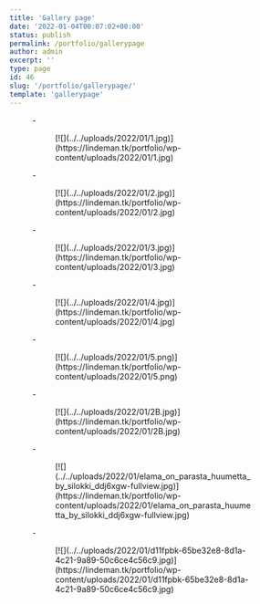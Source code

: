 ```yaml
---
title: 'Gallery page'
date: '2022-01-04T00:07:02+00:00'
status: publish
permalink: /portfolio/gallerypage
author: admin
excerpt: ''
type: page
id: 46
slug: '/portfolio/gallerypage/'
template: 'gallerypage'
---
```

<figure class="wp-block-gallery columns-4 is-cropped">- <figure>[![](../../uploads/2022/01/1.jpg)](https://lindeman.tk/portfolio/wp-content/uploads/2022/01/1.jpg)</figure>
- <figure>[![](../../uploads/2022/01/2.jpg)](https://lindeman.tk/portfolio/wp-content/uploads/2022/01/2.jpg)</figure>
- <figure>[![](../../uploads/2022/01/3.jpg)](https://lindeman.tk/portfolio/wp-content/uploads/2022/01/3.jpg)</figure>
- <figure>[![](../../uploads/2022/01/4.jpg)](https://lindeman.tk/portfolio/wp-content/uploads/2022/01/4.jpg)</figure>
- <figure>[![](../../uploads/2022/01/5.png)](https://lindeman.tk/portfolio/wp-content/uploads/2022/01/5.png)</figure>
- <figure>[![](../../uploads/2022/01/2B.jpg)](https://lindeman.tk/portfolio/wp-content/uploads/2022/01/2B.jpg)</figure>
- <figure>[![](../../uploads/2022/01/elama_on_parasta_huumetta_by_silokki_ddj6xgw-fullview.jpg)](https://lindeman.tk/portfolio/wp-content/uploads/2022/01/elama_on_parasta_huumetta_by_silokki_ddj6xgw-fullview.jpg)</figure>
- <figure>[![](../../uploads/2022/01/d11fpbk-65be32e8-8d1a-4c21-9a89-50c6ce4c56c9.jpg)](https://lindeman.tk/portfolio/wp-content/uploads/2022/01/d11fpbk-65be32e8-8d1a-4c21-9a89-50c6ce4c56c9.jpg)</figure>

</figure>
